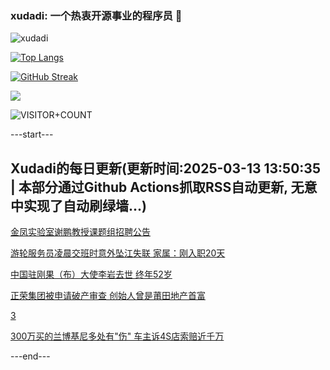 ### xudadi: 一个热衷开源事业的程序员 👋

![xudadi](https://github-readme-stats-git-masterorgs-github-readme-stats-team.vercel.app/api?username=xudadi)

[![Top Langs](https://github-readme-stats.vercel.app/api/top-langs/?username=xudadi)](https://github.com/anuraghazra/github-readme-stats)

[![GitHub Streak](https://streak-stats.demolab.com?user=xudadi&locale=zh_Hans)](https://git.io/streak-stats)

![](https://raw.githubusercontent.com/xudadi/xudadi/main/assets/github-contribution-grid-snake.svg)

![VISITOR+COUNT](https://komarev.com/ghpvc/?username=xudadi&label=VISITOR+COUNT)


---start---

## Xudadi的每日更新(更新时间:2025-03-13 13:50:35 | 本部分通过Github Actions抓取RSS自动更新, 无意中实现了自动刷绿墙...)

[金凤实验室谢鹏教授课题组招聘公告](https://www.gongkaoleida.com/article/2319557)

[游轮服务员凌晨交班时意外坠江失联 家属：刚入职20天](https://m.163.com/news/article/JQFUINO90514D3UH.html)

[中国驻刚果（布）大使李岩去世 终年52岁](https://m.163.com/news/article/JQFO5LCP0514R9P4.html)

[正荣集团被申请破产审查 创始人曾是莆田地产首富](https://m.163.com/news/article/JQFMM5ED05199NPP.html)

[3](https://m.163.com/touch/news/sub/domestic)

[300万买的兰博基尼多处有"伤" 车主诉4S店索赔近千万](https://m.163.com/news/article/JQFJ9VQ7051492T3.html)

---end---
